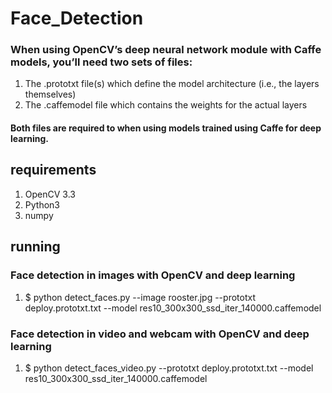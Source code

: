 # Face_Detection

### When using OpenCV’s deep neural network module with Caffe models, you’ll need two sets of files:
1. The .prototxt file(s) which define the model architecture (i.e., the layers themselves)
2. The .caffemodel file which contains the weights for the actual layers
#### Both files are required to when using models trained using Caffe for deep learning.

## requirements
1. OpenCV 3.3
2. Python3
3. numpy

## running
### Face detection in images with OpenCV and deep learning
1. $ python detect_faces.py --image rooster.jpg --prototxt deploy.prototxt.txt --model res10_300x300_ssd_iter_140000.caffemodel

### Face detection in video and webcam with OpenCV and deep learning
1. $ python detect_faces_video.py --prototxt deploy.prototxt.txt --model res10_300x300_ssd_iter_140000.caffemodel
